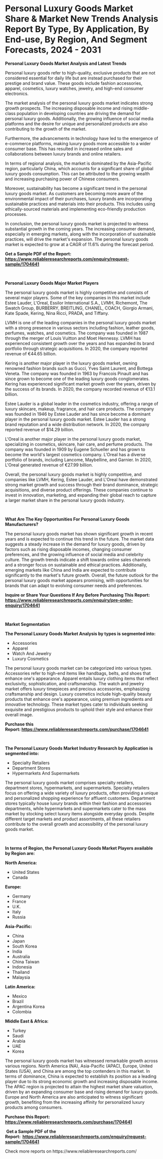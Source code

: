 <p><h1>Personal Luxury Goods Market Share & Market New Trends Analysis Report By Type, By Application, By End-use, By Region, And Segment Forecasts, 2024 - 2031</h1></p><p><strong>Personal Luxury Goods Market Analysis and Latest Trends</strong></p>
<p><p>Personal luxury goods refer to high-quality, exclusive products that are not considered essential for daily life but are instead purchased for their prestige and brand value. These goods include fashion accessories, apparel, cosmetics, luxury watches, jewelry, and high-end consumer electronics.</p><p>The market analysis of the personal luxury goods market indicates strong growth prospects. The increasing disposable income and rising middle-class population in developing countries are driving the demand for personal luxury goods. Additionally, the growing influence of social media platforms and the desire for unique and personalized products are also contributing to the growth of the market.</p><p>Furthermore, the advancements in technology have led to the emergence of e-commerce platforms, making luxury goods more accessible to a wider consumer base. This has resulted in increased online sales and collaborations between luxury brands and online retailers.</p><p>In terms of regional analysis, the market is dominated by the Asia-Pacific region, particularly China, which accounts for a significant share of global luxury goods consumption. This can be attributed to the growing wealth and increasing purchasing power of Chinese consumers.</p><p>Moreover, sustainability has become a significant trend in the personal luxury goods market. As customers are becoming more aware of the environmental impact of their purchases, luxury brands are incorporating sustainable practices and materials into their products. This includes using ethically-sourced materials and implementing eco-friendly production processes.</p><p>In conclusion, the personal luxury goods market is projected to witness substantial growth in the coming years. The increasing consumer demand, especially in emerging markets, along with the incorporation of sustainable practices, will drive the market's expansion. The personal luxury goods market is expected to grow at a CAGR of 11.6% during the forecast period.</p></p>
<p><strong>Get a Sample PDF of the Report:&nbsp; <a href="https://www.reliableresearchreports.com/enquiry/request-sample/1704641">https://www.reliableresearchreports.com/enquiry/request-sample/1704641</a></strong></p>
<p>&nbsp;</p>
<p><strong>Personal Luxury Goods Major Market Players</strong></p>
<p><p>The personal luxury goods market is highly competitive and consists of several major players. Some of the key companies in this market include Estee Lauder, L'Oreal, Essilor International S.A., LVMH, Richemont, The Swatch Group, BURBERRY, BREITLING, CHANEL, COACH, Giorgio Armani, Kate Spade, Kering, Nina Ricci, PRADA, and Tiffany.</p><p>LVMH is one of the leading companies in the personal luxury goods market with a strong presence in various sectors including fashion, leather goods, perfumes, watches, and cosmetics. The company was founded in 1987 through the merger of Louis Vuitton and Moet Hennessy. LVMH has experienced consistent growth over the years and has expanded its brand portfolio through strategic acquisitions. In 2020, the company reported revenue of €44.65 billion.</p><p>Kering is another major player in the luxury goods market, owning renowned fashion brands such as Gucci, Yves Saint Laurent, and Bottega Veneta. The company was founded in 1963 by Francois Pinault and has since grown to become one of the leading luxury goods conglomerates. Kering has experienced significant market growth over the years, driven by the success of its brands. In 2020, the company recorded revenue of €13.1 billion.</p><p>Estee Lauder is a global leader in the cosmetics industry, offering a range of luxury skincare, makeup, fragrance, and hair care products. The company was founded in 1946 by Estee Lauder and has since become a dominant player in the personal luxury goods market. Estee Lauder has a strong brand reputation and a wide distribution network. In 2020, the company reported revenue of $14.29 billion.</p><p>L'Oreal is another major player in the personal luxury goods market, specializing in cosmetics, skincare, hair care, and perfume products. The company was founded in 1909 by Eugene Schueller and has grown to become the world's largest cosmetics company. L'Oreal has a diverse portfolio of brands, including Lancome, Maybelline, and Garnier. In 2020, L'Oreal generated revenue of €27.99 billion.</p><p>Overall, the personal luxury goods market is highly competitive, and companies like LVMH, Kering, Estee Lauder, and L'Oreal have demonstrated strong market growth and success through their brand dominance, strategic acquisitions, and diverse product offerings. These companies continue to invest in innovation, marketing, and expanding their global reach to capture a larger market share in the personal luxury goods industry.</p></p>
<p>&nbsp;</p>
<p><strong>What Are The Key Opportunities For Personal Luxury Goods Manufacturers?</strong></p>
<p><p>The personal luxury goods market has shown significant growth in recent years and is expected to continue this trend in the future. The market data suggests a steady increase in the demand for luxury goods, driven by factors such as rising disposable incomes, changing consumer preferences, and the growing influence of social media and celebrity culture. The growth trends indicate a shift towards online sales channels and a stronger focus on sustainable and ethical practices. Additionally, emerging markets like China and India are expected to contribute significantly to the market's future growth. Overall, the future outlook for the personal luxury goods market appears promising, with opportunities for brands that can adapt to evolving consumer needs and preferences.</p></p>
<p><strong>Inquire or Share Your Questions If Any Before Purchasing This Report: <a href="https://www.reliableresearchreports.com/enquiry/pre-order-enquiry/1704641">https://www.reliableresearchreports.com/enquiry/pre-order-enquiry/1704641</a></strong></p>
<p>&nbsp;</p>
<p><strong>Market Segmentation</strong></p>
<p><strong>The Personal Luxury Goods Market Analysis by types is segmented into:</strong></p>
<p><ul><li>Accessories</li><li>Apparel</li><li>Watch And Jewelry</li><li>Luxury Cosmetics</li></ul></p>
<p><p>The personal luxury goods market can be categorized into various types. Accessories refer to high-end items like handbags, belts, and shoes that enhance one's appearance. Apparel entails luxury clothing items that reflect exclusivity, sophistication, and craftsmanship. The watch and jewelry market offers luxury timepieces and precious accessories, emphasizing craftsmanship and design. Luxury cosmetics include high-quality beauty products that enhance one's appearance, using premium ingredients and innovative technology. These market types cater to individuals seeking exquisite and prestigious products to uphold their style and enhance their overall image.</p></p>
<p><strong>Purchase this Report:&nbsp;<a href="https://www.reliableresearchreports.com/purchase/1704641">https://www.reliableresearchreports.com/purchase/1704641</a></strong></p>
<p>&nbsp;</p>
<p><strong>The Personal Luxury Goods Market Industry Research by Application is segmented into:</strong></p>
<p><ul><li>Specialty Retailers</li><li>Department Stores</li><li>Hypermarkets And Supermarkets</li></ul></p>
<p><p>The personal luxury goods market comprises specialty retailers, department stores, hypermarkets, and supermarkets. Specialty retailers focus on offering a wide variety of luxury products, often providing a unique and personalized shopping experience for affluent customers. Department stores typically house luxury brands within their fashion and accessories departments, while hypermarkets and supermarkets cater to the mass market by stocking select luxury items alongside everyday goods. Despite different target markets and product assortments, all these retailers contribute to the overall growth and accessibility of the personal luxury goods market.</p></p>
<p>&nbsp;</p>
<p><strong>In terms of Region, the Personal Luxury Goods Market Players available by Region are:</strong></p>
<p>
    <p> <strong> North America: </strong>
        <ul>
            <li>United States</li>
            <li>Canada</li>
        </ul>
        </p> 
    <p> <strong> Europe: </strong>
        <ul>
            <li>Germany</li>
            <li>France</li>
            <li>U.K.</li>
            <li>Italy</li>
            <li>Russia</li>
        </ul>
        </p> 
    <p> <strong> Asia-Pacific: </strong>
        <ul>
            <li>China</li>
            <li>Japan</li>
            <li>South Korea</li>
            <li>India</li>
            <li>Australia</li>
            <li>China Taiwan</li>
            <li>Indonesia</li>
            <li>Thailand</li>
            <li>Malaysia</li>
        </ul>
        </p> 
    <p> <strong> Latin America: </strong>
        <ul>
            <li>Mexico</li>
            <li>Brazil</li>
            <li>Argentina Korea</li>
            <li>Colombia</li>
        </ul>
        </p> 
    <p> <strong> Middle East & Africa: </strong>
        <ul>
            <li>Turkey</li>
            <li>Saudi</li>
            <li>Arabia</li>
            <li>UAE</li>
            <li>Korea</li>
        </ul>
    </p>
    </p>
<p><p>The personal luxury goods market has witnessed remarkable growth across various regions. North America (NA), Asia-Pacific (APAC), Europe, United States (USA), and China are among the top contenders in this market. In terms of dominance, China is expected to establish its position as a leading player due to its strong economic growth and increasing disposable income. The APAC region is projected to attain the highest market share valuation, driven by an expanding consumer base and rising demand for luxury goods. Europe and North America are also anticipated to witness significant growth, benefiting from the increasing affinity for personalized luxury products among consumers.</p></p>
<p><strong>Purchase this Report: <a href="https://www.reliableresearchreports.com/purchase/1704641">https://www.reliableresearchreports.com/purchase/1704641</a></strong></p>
<p>&nbsp;<strong>Get a Sample PDF of the Report:&nbsp;&nbsp;<a href="https://www.reliableresearchreports.com/enquiry/request-sample/1704641">https://www.reliableresearchreports.com/enquiry/request-sample/1704641</a></strong></p>
<p><strong></strong></p>
<p>Check more reports on https://www.reliableresearchreports.com/</p>